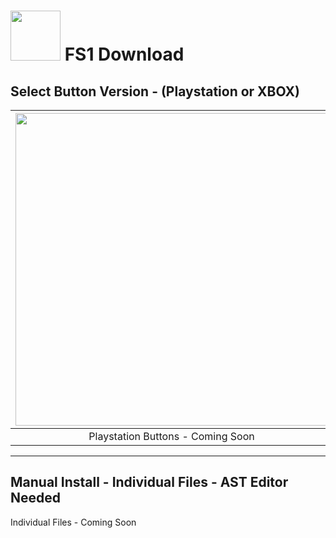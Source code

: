 # <img width="80" src="https://github.com/dylanhale/ScorebugMods/blob/main/assets/images/FS1.png"> FS1 Download


## Select Button Version - (Playstation or XBOX)
| <img width="500" src="https://github.com/dylanhale/ScorebugMods/blob/main/assets/images/PlaystationC.png">  | <img width="500" src="https://github.com/dylanhale/ScorebugMods/blob/main/assets/images/XboxC.png">
|:---:|:---:|
| Playstation Buttons - Coming Soon | XBOX Buttons - Coming Soon |

---------
## Manual Install - Individual Files - AST Editor Needed
Individual Files - Coming Soon